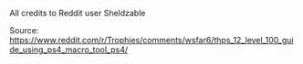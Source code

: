 All credits to Reddit user Sheldzable

Source: https://www.reddit.com/r/Trophies/comments/wsfar6/thps_12_level_100_guide_using_ps4_macro_tool_ps4/

